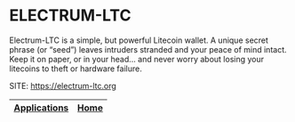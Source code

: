 # ELECTRUM-LTC

 Electrum-LTC is a simple, but powerful Litecoin wallet. A unique secret phrase (or “seed”) leaves intruders stranded and your peace of mind intact. Keep it on paper, or in your head... and never worry about losing your litecoins to theft or hardware failure.

 SITE: https://electrum-ltc.org

 | [Applications](https://portable-linux-apps.github.io/apps.html) | [Home](https://portable-linux-apps.github.io)
 | --- | --- |
